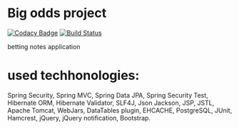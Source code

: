 Big odds project
===============================
[![Codacy Badge](https://api.codacy.com/project/badge/Grade/8d5bbd813a4a4e9ab29efad00979f05e)](https://www.codacy.com/app/andrewponomarev/BigOdds?utm_source=github.com&amp;utm_medium=referral&amp;utm_content=andrewponomarev/BigOdds&amp;utm_campaign=Badge_Grade)
[![Build Status](https://travis-ci.org/andrewponomarev/BigOdds.svg?branch=master)](https://travis-ci.org/andrewponomarev/BigOdds)

betting notes application

used techhonologies:
====================
Spring Security, Spring MVC, Spring Data JPA, Spring Security Test, Hibernate ORM, Hibernate Validator, SLF4J, Json Jackson, JSP, JSTL, Apache Tomcat, WebJars, DataTables plugin, EHCACHE, PostgreSQL, JUnit, Hamcrest, jQuery, jQuery notification, Bootstrap.


